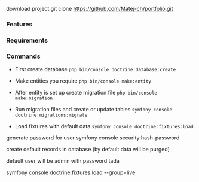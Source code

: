 download project git clone https://github.com/Matej-ch/portfolio.git

### Features

### Requirements

### Commands

- First create database
  ``php bin/console doctrine:database:create``

- Make entities you require
  ``php bin/console make:entity``

- After entity is set up create migration file
  ``php bin/console make:migration``

- Run migration files and create or update tables
  ``symfony console doctrine:migrations:migrate``

- Load fixtures with default data
  ``symfony console doctrine:fixtures:load``

generate password for user symfony console security:hash-password

create default records in database (by default data will be purged)

default user will be admin with password tada

symfony console doctrine:fixtures:load --group=live